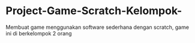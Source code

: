 # Project-Game-Scratch-Kelompok-
Membuat game menggunakan software sederhana dengan scratch, game ini di berkelompok 2 orang
